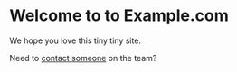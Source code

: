# Welcome to to Example.com

We hope you love this tiny tiny site.

Need to [contact someone](/least-github-pages/contact.html) on the team?
